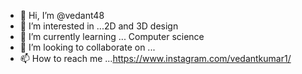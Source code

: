 - 👋 Hi, I’m @vedant48
- 👀 I’m interested in ...2D and 3D design
- 🌱 I’m currently learning ... Computer science
- 💞️ I’m looking to collaborate on ...
- 📫 How to reach me ...https://www.instagram.com/vedantkumar1/

<!---
vedant48/vedant48 is a ✨ special ✨ repository because its `README.md` (this file) appears on your GitHub profile.
You can click the Preview link to take a look at your changes.
--->
